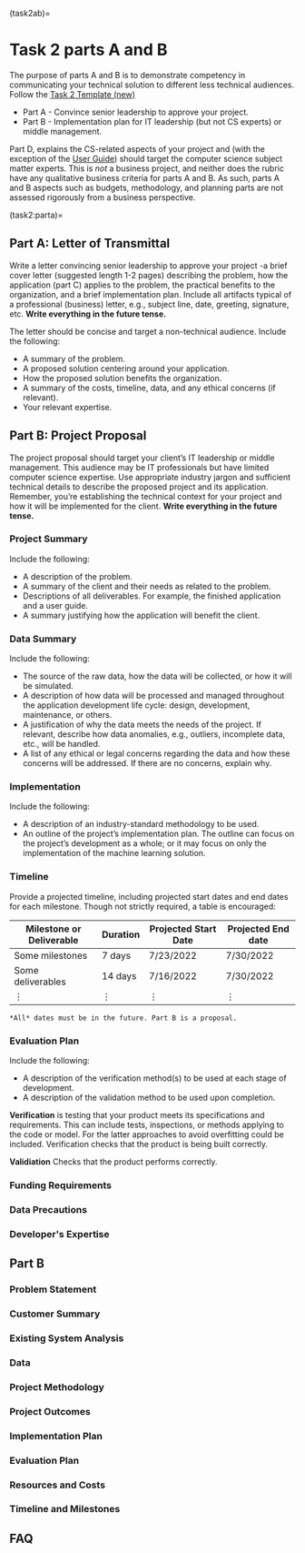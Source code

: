 
(task2ab)=

# Task 2 parts A and B

The purpose of parts A and B is to demonstrate competency in communicating your technical solution to different less technical audiences. Follow the [Task 2 Template (new)](https://westerngovernorsuniversity-my.sharepoint.com/:w:/g/personal/jim_ashe_wgu_edu/EWqB1zvgCDVMjsSivPMmFzYB4oUX-bj8Y5r4MjZt7f9xlQ?e=3F6xr2)

- Part A - Convince senior leadership to approve your project.
- Part B - Implementation plan for IT leadership (but not CS experts) or middle management.

Part D, explains the CS-related aspects of your project and (with the exception of the [User Guide](task2d:userguide)) should target the computer science subject matter experts. This is *not* a business project, and neither does the rubric have any qualitative business criteria for parts A and B. As such, parts A and B aspects such as budgets, methodology, and planning parts are not assessed rigorously from a business perspective.


(task2:parta)=

## Part A: Letter of Transmittal

Write a letter convincing senior leadership to approve your project -a brief cover letter (suggested length 1-2 pages) describing the problem, how the application (part C) applies to the problem, the practical benefits to the organization, and a brief implementation plan. Include all artifacts typical of a professional (business) letter, e.g., subject line, date, greeting, signature, etc. **Write everything in the future tense.**

The letter should be concise and target a non-technical audience. Include the following:

- A summary of the problem.
- A proposed solution centering around your application.
- How the proposed solution benefits the organization.
- A summary of the costs, timeline, data, and any ethical concerns (if relevant).
- Your relevant expertise.

## Part B: Project Proposal

The project proposal should target your client’s IT leadership or middle management. This audience may be IT professionals but have limited computer science expertise. Use appropriate industry jargon and sufficient technical details to describe the proposed project and its application. Remember, you’re establishing the technical context for your project and how it will be implemented for the client. **Write everything in the future tense.**

### Project Summary

Include the following:

- A description of the problem.
- A summary of the client and their needs as related to the problem.
- Descriptions of all deliverables. For example, the finished application and a user guide.
- A summary justifying how the application will benefit the client.  

### Data Summary

Include the following:

- The source of the raw data, how the data will be collected, or how it will be simulated.  
- A description of how data will be processed and managed throughout the application development life cycle: design, development, maintenance, or others.
- A justification of why the data meets the needs of the project. If relevant, describe how data anomalies, e.g., outliers, incomplete data, etc., will be handled.
- A list of any ethical or legal concerns regarding the data and how these concerns will be addressed. If there are no concerns, explain why.  

### Implementation

Include the following:

- A description of an industry-standard methodology to be used.
- An outline of the project’s implementation plan. The outline can focus on the project’s development as a whole; or it may focus on only the implementation of the machine learning solution.

### Timeline

Provide a projected timeline, including projected start dates and end dates for each milestone. Though not strictly required, a table is encouraged:

|Milestone or Deliverable  |Duration  | Projected Start Date| Projected End date
--- | --- | ---| ---|
|Some milestones |7 days|7/23/2022|7/30/2022|
|Some deliverables |14 days|7/16/2022|7/30/2022|
|$\vdots$ |$\vdots$ |$\vdots$ |$\vdots$ |

```{note}
*All* dates must be in the future. Part B is a proposal.
```

### Evaluation Plan

Include the following:

- A description of the verification method(s) to be used at each stage of development.
- A description of the validation method to be used upon completion.

**Verification** is testing that your product meets its specifications and requirements. This can include tests, inspections, or methods applying to the code or model. For the latter approaches to avoid overfitting could be included. Verification checks that the product is being built correctly. 

**Validiation** Checks that the product performs correctly. 

### Funding Requirements

### Data Precautions

### Developer's Expertise

## Part B

### Problem Statement

### Customer Summary

### Existing System Analysis

### Data

### Project Methodology

### Project Outcomes

### Implementation Plan

### Evaluation Plan

### Resources and Costs

### Timeline and Milestones

## FAQ
